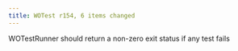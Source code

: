 ```yaml
---
title: WOTest r154, 6 items changed
---
```


WOTestRunner should return a non-zero exit status if any test fails

